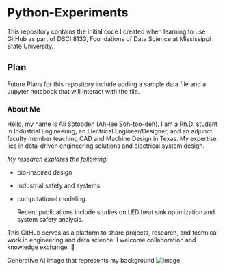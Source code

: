 # **Python-Experiments**
This repository contains the initial code I created when learning to use GitHub as part of DSCI 8133, Foundations of Data Science at 
Mississippi State University.

## **Plan**
Future Plans for this repository include adding a sample data file and a Jupyter notebook that will interact with the file. 

### **About Me**
Hello, my name is Ali Sotoodeh (Ah-lee Soh-too-deh). I am a Ph.D. student in Industrial Engineering, an Electrical Engineer/Designer, 
and an adjunct faculty member teaching CAD and Machine Design in Texas. My expertise lies in data-driven engineering solutions and electrical system design.

*My research explores the following:*
* bio-inspired design
* Industrial safety and systems
* computational modeling.

  Recent publications include studies on LED heat sink optimization and system safety analysis.

This GitHub serves as a platform to share projects, research, and technical work in engineering and data science. I welcome collaboration and knowledge exchange. 🚀


Generative AI image that represents my background
![image](https://github.com/user-attachments/assets/11764904-a3e9-45cc-afd3-b8f7b73e5b17)


